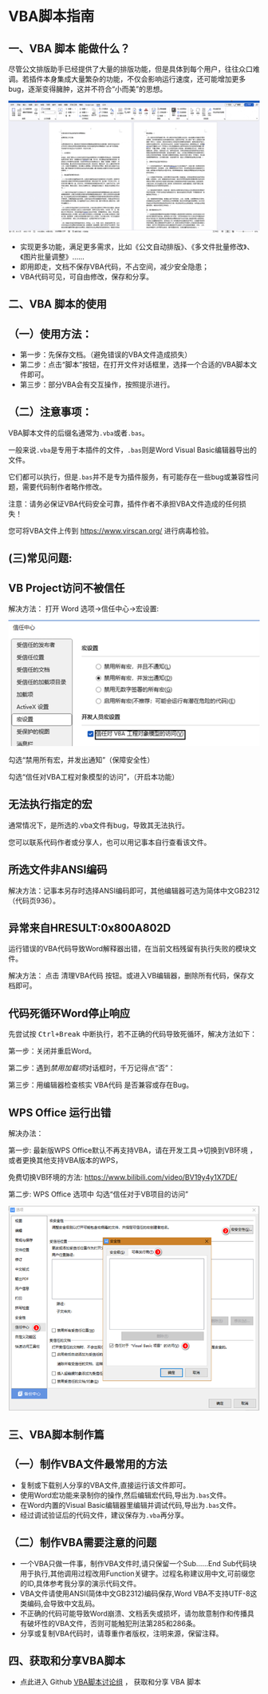 # VBA脚本指南


## 一、VBA 脚本 能做什么？

尽管公文排版助手已经提供了大量的排版功能，但是具体到每个用户，往往众口难调。若插件本身集成大量繁杂的功能，不仅会影响运行速度，还可能增加更多bug，逐渐变得臃肿，这并不符合“小而美”的思想。

![公文自动排版](img/screenshots.gif)
+ 实现更多功能，满足更多需求，比如《公文自动排版》、《多文件批量修改》、《图片批量调整》……
+ 即用即走，文档不保存VBA代码，不占空间，减少安全隐患；
+ VBA代码可见，可自由修改，保存和分享。


## 二、VBA 脚本的使用

## （一）使用方法：

+ 第一步：先保存文档。（避免错误的VBA文件造成损失）
+ 第二步：点击“脚本”按钮，在打开文件对话框里，选择一个合适的VBA脚本文件即可。
+ 第三步：部分VBA会有交互操作，按照提示进行。

## （二）注意事项：

VBA脚本文件的后缀名通常为`.vba`或者`.bas`。

一般来说`.vba`是专用于本插件的文件，`.bas`则是Word Visual Basic编辑器导出的文件。

它们都可以执行，但是`.bas`并不是专为插件服务，有可能存在一些bug或兼容性问题，需要代码制作者略作修改。

注意：请务必保证VBA代码安全可靠，插件作者不承担VBA文件造成的任何损失！

您可将VBA文件上传到 https://www.virscan.org/ 进行病毒检验。

## (三)常见问题:

## VB Project访问不被信任
 
解决方法：
打开 Word 选项->信任中心->宏设置:

![开启VBA功能](img/VBAerr1.png)

勾选“禁用所有宏，并发出通知”（保障安全性）

勾选“信任对VBA工程对象模型的访问”，（开启本功能）

## 无法执行指定的宏

通常情况下，是所选的.vba文件有bug，导致其无法执行。

您可以联系代码作者或分享人，也可以用记事本自行查看该文件。

## 所选文件非ANSI编码
 
解决方法：记事本另存时选择ANSI编码即可，其他编辑器可选为简体中文GB2312（代码页936）。

## 异常来自HRESULT:0x800A802D

运行错误的VBA代码导致Word解释器出错，在当前文档残留有执行失败的模块文件。

解决方法：	点击 清理VBA代码 按钮。或进入VB编辑器，删除所有代码，保存文档即可。

## 代码死循环Word停止响应

先尝试按 <kbd>Ctrl+Break</kbd> 中断执行，若不正确的代码导致死循环，解决方法如下：

第一步：关闭并重启Word。

第二步：遇到*禁用加载项*对话框时，千万记得点“否”：

第三步：用编辑器检查核实 VBA代码 是否兼容或存在Bug。

## WPS Office 运行出错
 
解决办法：

第一步: 最新版WPS Office默认不再支持VBA，请在开发工具->切换到VB环境 ，或者更换其他支持VBA版本的WPS，

免费切换VB环境的方法: https://www.bilibili.com/video/BV19y4y1X7DE/

第二步: WPS Office 选项中 勾选“信任对于VB项目的访问”

![image](img/EnableWPSvba.png)


##  三、VBA脚本制作篇

## （一）制作VBA文件最常用的方法

+ 复制或下载别人分享的VBA文件,直接运行该文件即可。
+ 使用Word宏功能来录制你的操作,然后编辑宏代码,导出为`.bas`文件。
+ 在Word内置的Visual Basic编辑器里编辑并调试代码,导出为`.bas`文件。
+ 经过调试验证后的代码文件，建议保存为`.vba`再分享。

## （二）制作VBA需要注意的问题

+ 一个VBA只做一件事，制作VBA文件时,请只保留一个Sub……End Sub代码块用于执行,其他调用过程改用Function关键字。过程名称建议用中文,可前缀您的ID,具体参考我分享的演示代码文件。
+ VBA文件请使用ANSI(简体中文GB2312)编码保存,Word VBA不支持UTF-8这类编码,会导致中文乱码。
+ 不正确的代码可能导致Word崩溃、文档丢失或损坏，请勿故意制作和传播具有破坏性的VBA文件，否则可能触犯刑法第285和286条。
+ 分享或复制VBA代码时，请尊重作者版权，注明来源，保留注释。

## 四、获取和分享VBA脚本

+ 点此进入 Github [VBA脚本讨论组](https://github.com/xkonglong/gw/discussions) ， 获取和分享 VBA 脚本
